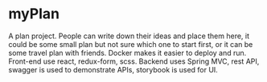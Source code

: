 # myPlan
A plan project. People can write down their ideas and place them here, it could be some small plan but not sure which one to start first, or it can be some travel plan with friends.
Docker makes it easier to deploy and run. Front-end use react, redux-form, scss. Backend uses Spring MVC, rest API, swagger is used to demonstrate APIs, storybook is used for UI.
